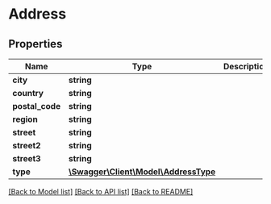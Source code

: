 # Address

## Properties
Name | Type | Description | Notes
------------ | ------------- | ------------- | -------------
**city** | **string** |  | [optional] 
**country** | **string** |  | [optional] 
**postal_code** | **string** |  | [optional] 
**region** | **string** |  | [optional] 
**street** | **string** |  | [optional] 
**street2** | **string** |  | [optional] 
**street3** | **string** |  | [optional] 
**type** | [**\Swagger\Client\Model\AddressType**](AddressType.md) |  | 

[[Back to Model list]](../../README.md#documentation-for-models) [[Back to API list]](../../README.md#documentation-for-api-endpoints) [[Back to README]](../../README.md)

